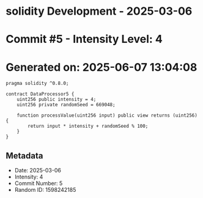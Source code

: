 ﻿# solidity Development - 2025-03-06
# Commit #5 - Intensity Level: 4
# Generated on: 2025-06-07 13:04:08
```solidity
pragma solidity ^0.8.0;

contract DataProcessor5 {
    uint256 public intensity = 4;
    uint256 private randomSeed = 669048;

    function processValue(uint256 input) public view returns (uint256) {
        return input * intensity + randomSeed % 100;
    }
}
```
## Metadata
- Date: 2025-03-06
- Intensity: 4
- Commit Number: 5
- Random ID: 1598242185
